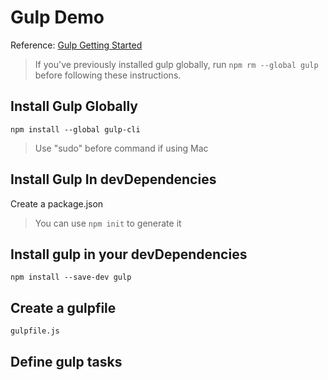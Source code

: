 # Gulp Demo

Reference: <a href="https://github.com/gulpjs/gulp/blob/master/docs/getting-started.md">Gulp Getting Started</a>

> If you've previously installed gulp globally, run ```npm rm --global gulp``` before following these instructions.

## Install Gulp Globally

```npm install --global gulp-cli```

> Use "sudo" before command if using Mac

## Install Gulp In devDependencies

Create a package.json

> You can use ```npm init``` to generate it

## Install gulp in your devDependencies

```
npm install --save-dev gulp
```

## Create a gulpfile

```gulpfile.js```

## Define gulp tasks

